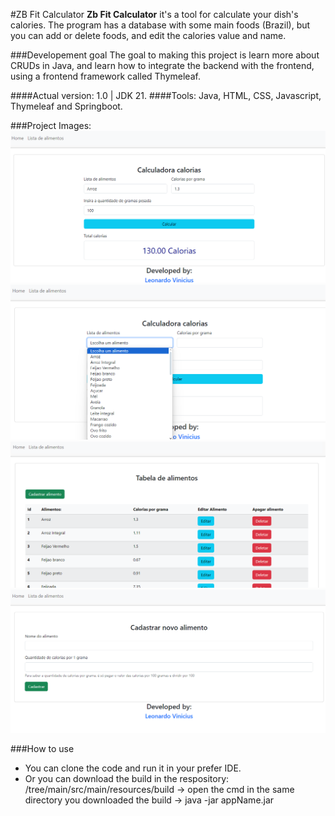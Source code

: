#ZB Fit Calculator
**Zb Fit Calculator** it's a tool for calculate your dish's calories. The program has a database with some main foods (Brazil), but you can add or delete foods, and edit the calories value and name.

###Developement goal
The goal to making this project is learn more about CRUDs in Java, and learn how to integrate the backend with the frontend, using a frontend framework called Thymeleaf.

####Actual version: 1.0 | JDK 21.
####Tools: Java, HTML, CSS, Javascript, Thymeleaf and Springboot.

###Project Images:
  ![Home page](https://github.com/leonardowd/ZB-Fit-Calculator/blob/main/src/main/resources/static/images/for%20presenting/home.png)
  ![Home page](https://github.com/leonardowd/ZB-Fit-Calculator/blob/main/src/main/resources/static/images/for%20presenting/home2.png)
  ![List](https://github.com/leonardowd/ZB-Fit-Calculator/blob/main/src/main/resources/static/images/for%20presenting/list.png)
  ![Register new food page](https://github.com/leonardowd/ZB-Fit-Calculator/blob/main/src/main/resources/static/images/for%20presenting/newAliment.png)

###How to use
- You can clone the code and run it in your prefer IDE.
- Or you can download the build in the respository: /tree/main/src/main/resources/build -> open the cmd in the same directory you downloaded the build -> java -jar appName.jar

